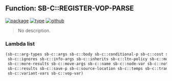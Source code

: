## Function: SB-C::REGISTER-VOP-PARSE
[![package](https://img.shields.io/badge/Package-SB--C-5f9ea0.svg?style=social&colorA=999999)](../) [![type](https://img.shields.io/badge/Type-Function-5f9ea0.svg?style=social&colorA=999999)](../#function) [![github](https://img.shields.io/badge/GitHub-View_the_source-5f9ea0.svg?style=social&colorA=999999&logo=github)](https://github.com/sbcl/sbcl/blob/master/src/compiler/meta-vmdef.lisp/) 

> No description.

### Lambda list
```cl
(sb-c::arg-types sb-c::args sb-c::body sb-c::conditional-p sb-c::cost sb-c::guard
 sb-c::ignores sb-c::info-args sb-c::inherits sb-c::ltn-policy sb-c::more-args
 sb-c::more-results sb-c::move-args sb-c::name sb-c::node-var sb-c::note sb-c::result-types
 sb-c::results sb-c::save-p sb-c:source-location sb-c::temps sb-c::translate sb-c::variant
 sb-c::variant-vars sb-c::vop-var)
```

